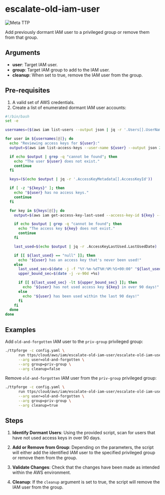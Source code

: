 # escalate-old-iam-user

![Meta TTP](https://img.shields.io/badge/Meta_TTP-blue)

Add previously dormant IAM user to a privileged group or remove them from that group.

## Arguments

- **user**: Target IAM user.
- **group**: Target IAM group to add to the IAM user.
- **cleanup**: When set to true, remove the IAM user from the group.

## Pre-requisites

1. A valid set of AWS credentials.
1. Create a list of enumerated dormant IAM user accounts:

  ```bash
  #!/bin/bash
  set -e

  usernames=($(aws iam list-users --output json | jq -r '.Users[].UserName'))

  for user in ${usernames[@]}; do
    echo "Reviewing access keys for ${user}:"
    output=$(aws iam list-access-keys --user-name ${user} --output json 2>&1)

    if echo $output | grep -q "cannot be found"; then
      echo "The user ${user} does not exist."
      continue
    fi

    keys=($(echo $output | jq -r '.AccessKeyMetadata[].AccessKeyId'))

    if [ -z "${keys}" ]; then
      echo "${user} has no access keys."
      continue
    fi

    for key in ${keys[@]}; do
      output=$(aws iam get-access-key-last-used --access-key-id ${key} --output json 2>&1)

      if echo $output | grep -q "cannot be found"; then
        echo "The access key ${key} does not exist."
        continue
      fi

      last_used=$(echo $output | jq -r .AccessKeyLastUsed.LastUsedDate)

      if [[ ${last_used} == "null" ]]; then
        echo "${user} has an access key that's never been used!"
      else
        last_used_sec=$(date -j -f "%Y-%m-%dT%H:%M:%S+00:00" "${last_used}" +%s)
        upper_bound_sec=$(date -j -v-90d +%s)

        if [[ ${last_used_sec} -lt ${upper_bound_sec} ]]; then
          echo "${user} has not used access key ${key} in over 90 days!"
        else
          echo "${user} has been used within the last 90 days!"
        fi
      fi
    done
  done
  ```

## Examples

Add `old-and-forgotten` IAM user to the `priv-group` privileged group:

```bash
./ttpforge -c config.yaml \
      run ttps/cloud/aws/iam/escalate-old-iam-user/escalate-old-iam-user.yaml \
      --arg user=old-and-forgotten \
      --arg group=priv-group \
      --arg cleanup=false
```

Remove `old-and-forgotten` IAM user from the `priv-group` privileged group:

```bash
./ttpforge -c config.yaml \
      run ttps/cloud/aws/iam/escalate-old-iam-user/escalate-old-iam-user.yaml \
      --arg user=old-and-forgotten \
      --arg group=priv-group \
      --arg cleanup=true
```

## Steps

1. **Identify Dormant Users**: Using the provided script, scan for users that
   have not used access keys in over 90 days.

2. **Add or Remove from Group**: Depending on the parameters,
   the script will either add the identified IAM user to the specified
   privileged group or remove them from the group.

3. **Validate Changes**: Check that the changes have been made as intended
   within the AWS environment.

4. **Cleanup**: If the `cleanup` argument is set to true, the script will
   remove the IAM user from the group.
